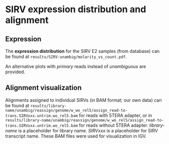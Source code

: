 # SIRV expression distribution and alignment
## Expression
The **expression distribution** for the SIRV E2 samples (from database) can be found at `results/SIRV-unambig/molarity_vs_count.pdf`.

An alternative plots with *primary* reads instead of *unambiguous* are provided.

## Alignment visualization
Alignments assigned to individual SIRVs (in BAM format; our own data) can be found at `results/library-name/unambig/reassign/genome/w_wo_rel5/assign_read-to-trans.SIRVxxx.untrim.wo_rel5.bam` for reads with 5TERA adapter, or in `results/library-name/unambig/reassign/genome/w_wo_rel5/assign_read-to-trans.SIRVxxx.untrim.wo_rel5.bam` for reads without 5TERA adapter. *library-name* is a placeholder for library name. *SIRVxxx* is a placeholder for SIRV transcript name. These BAM files were used for visualization in IGV.


